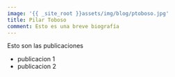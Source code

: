 ```yaml
---
image: '{{ _site_root }}assets/img/blog/ptoboso.jpg'
title: Pilar Toboso
comment: Esto es una breve biografía
---
```

Esto son las publicaciones
- publicacion 1
- publicacion 2